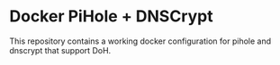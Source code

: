 # Docker PiHole + DNSCrypt
This repository contains a working docker configuration for pihole and dnscrypt that support DoH.
